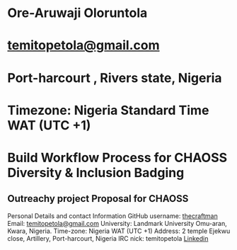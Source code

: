 
# Ore-Aruwaji Oloruntola
# temitopetola@gmail.com
# Port-harcourt , Rivers state, Nigeria
# Timezone: Nigeria Standard Time WAT (UTC +1)


# Build Workflow Process for CHAOSS Diversity & Inclusion Badging

## Outreachy project Proposal for CHAOSS

Personal Details and contact Information
GitHub username: [thecraftman](https://github.com/thecraftman)
Email: temitopetola@gmail.com
University: Landmark University Omu-aran, Kwara, Nigeria.
Time-zone: Nigeria WAT (UTC +1)
Address: 2 temple Ejekwu close, Artillery, Port-harcourt, Nigeria
IRC nick: temitopetola
[Linkedin](https://www.linkedin.com/in/oloruntola-ore-aruwaji-5a332314a/)
